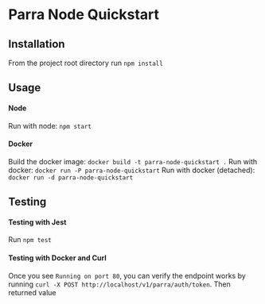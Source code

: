 # Parra Node Quickstart

## Installation

From the project root directory run `npm install`

## Usage

#### Node

Run with node: `npm start`

#### Docker

Build the docker image: `docker build -t parra-node-quickstart .`
Run with docker: `docker run -P parra-node-quickstart`
Run with docker (detached): `docker run -d parra-node-quickstart`

## Testing

#### Testing with Jest

Run `npm test`

#### Testing with Docker and Curl

Once you see `Running on port 80`, you can verify the endpoint works by running `curl -X POST http://localhost/v1/parra/auth/token`. Then returned value

